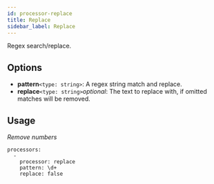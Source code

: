 ```yaml
---
id: processor-replace
title: Replace
sidebar_label: Replace
---
```


Regex search/replace.

## Options

- **pattern**`<type: string>`: A regex string match and replace.
- **replace**`<type: string>`*optional*: The text to replace with, if omitted matches will be removed.

## Usage

*Remove numbers*
```
processors:
  -
    processor: replace
    pattern: \d+
    replace: false

```
